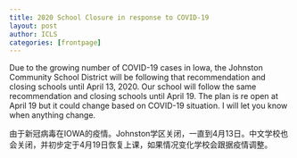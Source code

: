 ```yaml
---
title: 2020 School Closure in response to COVID-19  
layout: post
author: ICLS
categories: [frontpage]
---
```


Due to the growing number of COVID-19 cases in Iowa, the Johnston Community School District will be following that recommendation and closing schools until April 13, 2020.  Our school will follow the same recommendation and closing schools until April 19. The plan is re open at April 19 but it could change based on COVID-19 situation. I will let you know when anything change.

 

由于新冠病毒在IOWA的疫情。Johnston学区关闭，一直到4月13日。中文学校也会关闭，并初步定于4月19日恢复上课，如果情况变化学校会跟据疫情调整。

